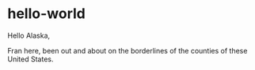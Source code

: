 # hello-world

Hello Alaska,

Fran here, been out and about on the borderlines of the counties of these United States.
